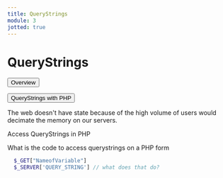 ```yaml
---
title: QueryStrings
module: 3
jotted: true
---
```


# QueryStrings

<div class="tab">
  <button class="tablinks active" onclick="openTab(event, 'Overview')">Overview</button>

 <button class="tablinks" onclick="openTab(event, 'PHP')">QueryStrings with PHP</button>
 
</div>

<div id="Overview" class="tabcontent" style="display:block">
The web doesn't have state because of the high volume of users would decimate the memory on our servers.
</div>

<div id="PHP" class="tabcontent">
<div class="tabhtml" markdown="1">
<p>Access QueryStrings in PHP</p>
<p>What is the code to access querystrings on a PHP form</p>

  ```php
    $_GET["NameofVariable"]
    $_SERVER['QUERY_STRING'] // what does that do?
  ```
  </div>
</div>
